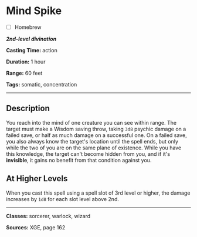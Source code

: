 # Mind Spike

- [ ] Homebrew

***2nd-level divination***

**Casting Time:** action

**Duration:** 1 hour

**Range:** 60 feet

**Tags:** somatic, concentration

---

## Description
You reach into the mind of one creature you can see within range. The target must make a Wisdom saving throw, taking `3d8` psychic damage on a failed save, or half as much damage on a successful one. On a failed save, you also always know the target's location until the spell ends, but only while the two of you are on the same plane of existence. While you have this knowledge, the target can't become hidden from you, and if it's **invisible**, it gains no benefit from that condition against you.

## At Higher Levels
When you cast this spell using a spell slot of 3rd level or higher, the damage increases by `1d8` for each slot level above 2nd.

---

**Classes:** sorcerer, warlock, wizard

**Sources:** XGE, page 162
